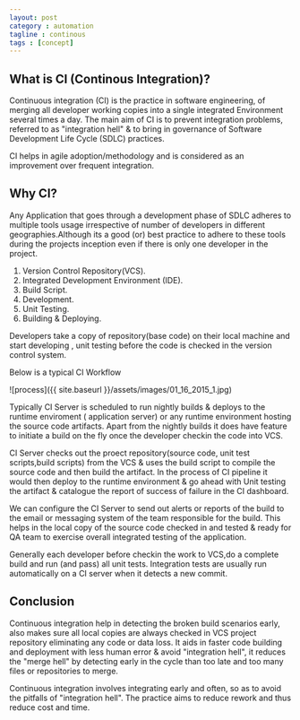 ```yaml
---
layout: post
category : automation
tagline : continous
tags : [concept]
---
```


## What is CI (Continous Integration)?

Continuous integration (CI) is the practice in software engineering, of merging all developer working copies into a single integrated Environment several times a day. The main aim of CI is to prevent integration problems, referred to as "integration hell" & to bring in governance of Software Development Life Cycle (SDLC) practices.

CI helps in agile adoption/methodology and is considered as an improvement over frequent integration.

## Why CI?

Any Application that goes through a development phase of SDLC adheres to multiple tools usage irrespective of number of developers in different geographies.Although its a good (or) best practice to adhere to these tools during the projects inception even if there is only one developer in the project.

1. Version Control Repository(VCS).
2. Integrated Development Environment (IDE).
3. Build Script.
4. Development.
5. Unit Testing.
6. Building & Deploying.

Developers take a copy of repository(base code) on their local machine and start developing , unit testing before the code 
is checked in the version control system.

Below is a typical CI Workflow 

![process]({{ site.baseurl }}/assets/images/01_16_2015_1.jpg)

Typically CI Server is scheduled to run nightly builds & deploys to the runtime enviroment ( application server) or any runtime environment hosting the source code artifacts. Apart from the nightly builds it does have feature to initiate a build on the fly once the developer checkin the code into VCS.

CI Server checks out the proect repository(source code, unit test scripts,build scripts) from the VCS & uses the build script to compile the source code and then build the artifact. In the process of CI pipeline it would then deploy to the runtime environment & go ahead with Unit testing the artifact & catalogue the report of success of failure in the CI dashboard.

We can configure the CI Server to send out alerts or reports of the build to the email or messaging system of the team responsible for the build. This helps in the local copy of the source code checked in and tested & ready for QA team to exercise overall integrated testing of the application.

Generally each developer before checkin the work to VCS,do a complete build and run (and pass) all unit tests. Integration tests are usually run automatically on a CI server when it detects a new commit.

## Conclusion

Continuous integration help in detecting the broken build scenarios early, also makes sure all local copies are always checked in VCS project repository eliminating any code or data loss. It aids in faster code building and deployment with less human error & avoid "integration hell", it reduces the "merge hell" by detecting early in the cycle than too late and too many files or repositories to merge.

Continuous integration involves integrating early and often, so as to avoid the pitfalls of "integration hell". The practice aims to reduce rework and thus reduce cost and time.





